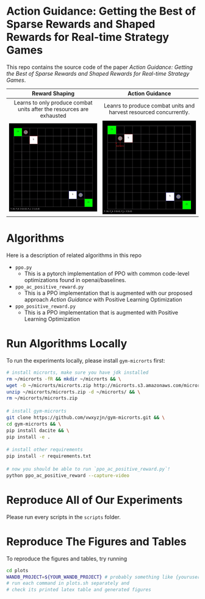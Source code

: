 # Action Guidance: Getting the Best of Sparse Rewards and Shaped Rewards for Real-time Strategy Games

This repo contains the source code of the paper *Action Guidance: Getting the Best of Sparse Rewards and Shaped Rewards for Real-time Strategy Games*.


Reward Shaping  |  Action Guidance
:-------------------------:|:-------------------------:
Learns to only produce combat units after the resources are exhausted  |  Leanrs to produce combat units and harvest resourced concurrently.
![](demo/shaped.gif)  |  ![](demo/action-guidance.gif)

# Algorithms

Here is a description of related algorithms in this repo
* `ppo.py`
    * This is a pytorch implementation of PPO with common code-level optimizations
    found in openai/baselines.
* `ppo_ac_positive_reward.py`
    * This is a PPO implementation that is augmented with our proposed approach *Action Guidance* with Positive Learning Optimization
* `ppo_positive_reward.py`
    * This is a PPO implementation that is augmented with Positive Learning Optimization

# Run Algorithms Locally

To run the experiments locally, please install `gym-microrts` first:

```bash
# install microrts, make sure you have jdk installed
rm ~/microrts -fR && mkdir ~/microrts && \
wget -O ~/microrts/microrts.zip http://microrts.s3.amazonaws.com/microrts/artifacts/202009041717.microrts.zip && \
unzip ~/microrts/microrts.zip -d ~/microrts/ && \
rm ~/microrts/microrts.zip

# install gym-microrts
git clone https://github.com/vwxyzjn/gym-microrts.git && \
cd gym-microrts && \
pip install dacite && \
pip install -e .

# install other requirements
pip install -r requirements.txt

# now you should be able to run `ppo_ac_positive_reward.py`!
python ppo_ac_positive_reward --capture-video
```

# Reproduce All of Our Experiments

Please run every scripts in the `scripts` folder.

# Reproduce The Figures and Tables

To reproduce the figures and tables, try running

```bash
cd plots
WANDB_PROJECT=${YOUR_WANDB_PROJECT} # probably something like {yourusername}/action-guidance
# run each command in plots.sh separately and
# check its printed latex table and generated figures
```

